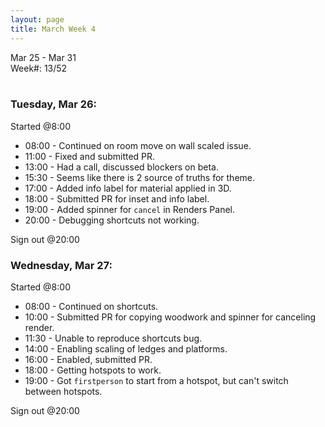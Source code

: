 ```yaml
---
layout: page
title: March Week 4
---
```


Mar 25 - Mar 31<br>
Week#: 13/52<br><br>

### Tuesday, Mar 26:

Started @8:00

- 08:00 - Continued on room move on wall scaled issue.
- 11:00 - Fixed and submitted PR.
- 13:00 - Had a call, discussed blockers on beta.
- 15:30 - Seems like there is 2 source of truths for theme.
- 17:00 - Added info label for material applied in 3D.
- 18:00 - Submitted PR for inset and info label.
- 19:00 - Added spinner for `cancel` in Renders Panel.
- 20:00 - Debugging shortcuts not working.

Sign out @20:00

### Wednesday, Mar 27:

Started @8:00

- 08:00 - Continued on shortcuts.
- 10:00 - Submitted PR for copying woodwork and spinner for canceling render.
- 11:30 - Unable to reproduce shortcuts bug.
- 14:00 - Enabling scaling of ledges and platforms.
- 16:00 - Enabled, submitted PR.
- 18:00 - Getting hotspots to work.
- 19:00 - Got `firstperson` to start from a hotspot, but can't switch between hotspots.

Sign out @20:00